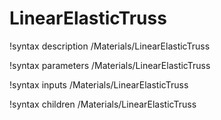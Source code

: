 <!-- MOOSE Documentation Stub: Remove this when content is added. -->

# LinearElasticTruss
!syntax description /Materials/LinearElasticTruss

!syntax parameters /Materials/LinearElasticTruss

!syntax inputs /Materials/LinearElasticTruss

!syntax children /Materials/LinearElasticTruss
